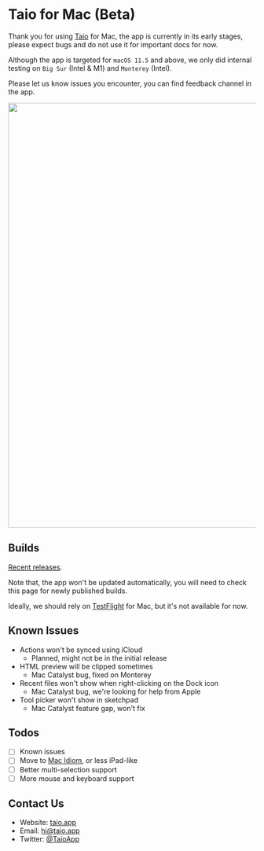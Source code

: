 # Taio for Mac (Beta)

Thank you for using [Taio](https://taio.app/) for Mac, the app is currently in its early stages, please expect bugs and do not use it for important docs for now.

Although the app is targeted for `macOS 11.5` and above, we only did internal testing on `Big Sur` (Intel & M1) and `Monterey` (Intel).

Please let us know issues you encounter, you can find feedback channel in the app.

<img src="https://user-images.githubusercontent.com/6745066/125184172-1d30dc80-e24e-11eb-9095-5b2a12c9f459.png" width="864" />

## Builds

[Recent releases](https://github.com/cyanzhong/Taio-Mac-Beta/releases).

Note that, the app won't be updated automatically, you will need to check this page for newly published builds.

Ideally, we should rely on [TestFlight](https://developer.apple.com/testflight/) for Mac, but it's not available for now.

## Known Issues

- Actions won't be synced using iCloud
  - Planned, might not be in the initial release
- HTML preview will be clipped sometimes
  - Mac Catalyst bug, fixed on Monterey
- Recent files won't show when right-clicking on the Dock icon
  - Mac Catalyst bug, we're looking for help from Apple
- Tool picker won't show in sketchpad
  - Mac Catalyst feature gap, won't fix

## Todos

- [ ] Known issues
- [ ] Move to [Mac Idiom](https://developer.apple.com/documentation/uikit/mac_catalyst/choosing_a_user_interface_idiom_for_your_mac_app), or less iPad-like
- [ ] Better multi-selection support
- [ ] More mouse and keyboard support

## Contact Us

- Website: [taio.app](https://taio.app)
- Email: [hi@taio.app](mailto:hi@taio.app)
- Twitter: [@TaioApp](https://twitter.com/TaioApp/)
